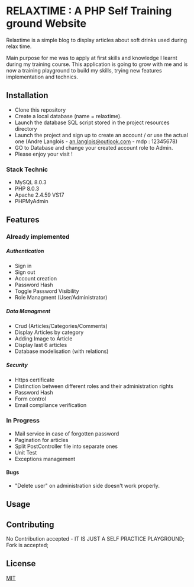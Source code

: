 # RELAXTIME : A PHP Self Training ground Website

Relaxtime is a simple blog to display articles about soft drinks used during relax time.

Main purpose for me was to apply at first skills and knowledge I learnt during my training course. This application is going to grow with me and is now a training playground to build my skills, trying new features implementation and technics.

## Installation

- Clone this repository
- Create a local database (name = relaxtime).
- Launch the database SQL script stored in the project resources directory
- Launch the project and sign up to create an account / 
or use the actual one (Andre Langlois - an.langlois@outlook.com - mdp : 12345678)
- GO to Database and change your created account role to Admin.
- Please enjoy your visit !

### Stack Technic
- MySQL 8.0.3
- PHP 8.0.3
- Apache 2.4.59 VS17
- PHPMyAdmin

## Features

### Already implemented
##### Authentication 
- Sign in
- Sign out
- Account creation
- Password Hash
- Toggle Password Visibility
- Role Managment (User/Administrator)

##### Data Managment
- Crud (Articles/Categories/Comments)
- Display Articles by category
- Adding Image to Article
- Display last 6 articles
- Database modelisation (with relations)

##### Security
- Https certificate
- Distinction between different roles and their administration rights
- Password Hash
- Form control
- Email compliance verification

### In Progress
- Mail service in case of forgotten password
- Pagination for articles
- Split PostController file into separate ones
- Unit Test
- Exceptions management

#### Bugs
- "Delete user" on administration side doesn't work properly.

## Usage


## Contributing

No Contribution accepted - IT IS JUST A SELF PRACTICE PLAYGROUND;
Fork is accepted;

## License

[MIT](https://choosealicense.com/licenses/mit/)
